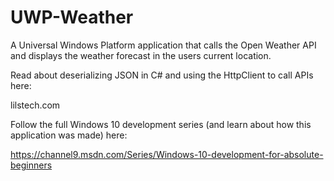 # UWP-Weather

A Universal Windows Platform application that calls the Open Weather API and displays the weather forecast in the users current location.

Read about deserializing JSON in C# and using the HttpClient to call APIs here:

lilstech.com

Follow the full Windows 10 development series (and learn about how this application was made) here:

https://channel9.msdn.com/Series/Windows-10-development-for-absolute-beginners
